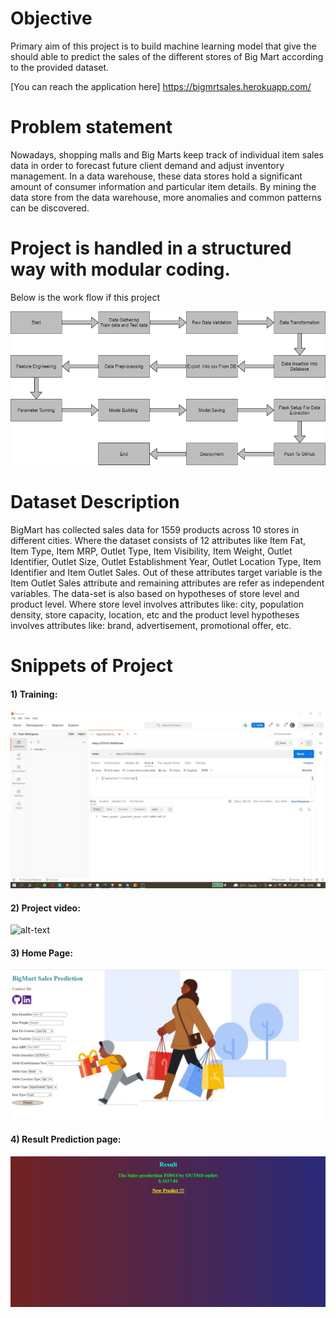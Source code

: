 
# Objective
Primary aim of this project is to build machine learning model that give the should able to predict the sales of the
different stores of Big Mart according to the provided dataset.

[You can reach the application here]
https://bigmrtsales.herokuapp.com/


# Problem statement
Nowadays, shopping malls and Big Marts keep track of individual item sales data in order to forecast future client demand and adjust inventory management. In a data
warehouse, these data stores hold a significant amount of consumer information and particular item details. By mining the data store from the data warehouse, more
anomalies and common patterns can be discovered.


# Project is handled in a structured way with modular coding.
Below is the work flow if this project

![alt-text](https://github.com/Anubhavsr54/Big_Mart_Sales_Prediction_Project/blob/main/Screenshots/arch.png?raw=true)


# Dataset Description 
BigMart has collected sales data for 1559 products across 10 stores in different cities. Where the dataset consists of 12 attributes like Item Fat, Item Type, Item MRP, Outlet Type, Item Visibility, Item Weight, Outlet Identifier, Outlet Size, Outlet Establishment Year, Outlet Location Type, Item Identifier and Item Outlet Sales. Out of these attributes target variable is the Item Outlet Sales attribute and remaining attributes are refer as independent variables. 
The data-set is also based on hypotheses of store level and product level. Where store level involves attributes like: city, population density, store capacity, location, etc and the product level hypotheses involves attributes like: brand, advertisement, promotional offer, etc.


# Snippets of Project

#### 1) Training:

![alt-text](https://github.com/Anubhavsr54/Big_Mart_Sales_Prediction_Project/blob/main/Screenshots/Training_Result.jpg?raw=true)


#### 2) Project video:

![alt-text](https://github.com/Anubhavsr54/Big_Mart_Sales_Prediction_Project/blob/main/Screenshots/screen.gif?raw=true)


#### 3) Home Page:

![alt-text](https://github.com/Anubhavsr54/Big_Mart_Sales_Prediction_Project/blob/main/Screenshots/Application_Home_Page.jpg?raw=true)


#### 4) Result Prediction page:

![alt-text](https://github.com/Anubhavsr54/Big_Mart_Sales_Prediction_Project/blob/main/Screenshots/Prediction_Result_Page.jpg?raw=true)
